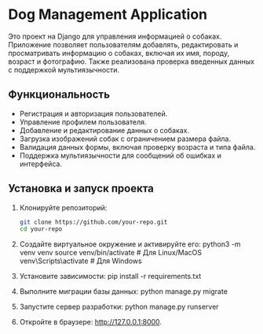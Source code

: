 # Dog Management Application

Это проект на Django для управления информацией о собаках. Приложение позволяет пользователям добавлять, редактировать и просматривать информацию о собаках, включая их имя, породу, возраст и фотографию. Также реализована проверка введенных данных с поддержкой мультиязычности.

## Функциональность

- Регистрация и авторизация пользователей.
- Управление профилем пользователя.
- Добавление и редактирование данных о собаках.
- Загрузка изображений собак с ограничением размера файла.
- Валидация данных формы, включая проверку возраста и типа файла.
- Поддержка мультиязычности для сообщений об ошибках и интерфейса.

## Установка и запуск проекта

1. Клонируйте репозиторий:

   ```bash
   git clone https://github.com/your-repo.git
   cd your-repo
2. Создайте виртуальное окружение и активируйте его:
python3 -m venv venv
source venv/bin/activate  # Для Linux/MacOS
venv\Scripts\activate  # Для Windows
3. Установите зависимости:
pip install -r requirements.txt
4. Выполните миграции базы данных:
python manage.py migrate
5. Запустите сервер разработки:
python manage.py runserver
6. Откройте в браузере: http://127.0.0.1:8000.

